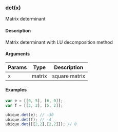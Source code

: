 ### det(x)

Matrix determinant


#### Description

Matrix determinant with LU decomposition method  



#### Arguments

|Params|Type|Description
|---------|----|-----------
|`x` | matrix | square matrix


#### Examples

```js
var e = [[0, 5], [6, 0]];
var f = [[3, 2], [5, 2]];

ubique.det(e); // -30
ubique.det(f); // -4
ubique.det([[2,2],[2,2]]); // 0
```

